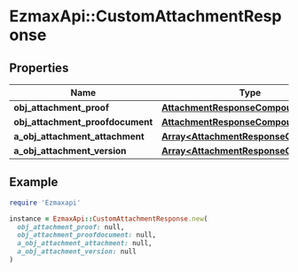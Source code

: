 # EzmaxApi::CustomAttachmentResponse

## Properties

| Name | Type | Description | Notes |
| ---- | ---- | ----------- | ----- |
| **obj_attachment_proof** | [**AttachmentResponseCompound**](AttachmentResponseCompound.md) |  | [optional] |
| **obj_attachment_proofdocument** | [**AttachmentResponseCompound**](AttachmentResponseCompound.md) |  | [optional] |
| **a_obj_attachment_attachment** | [**Array&lt;AttachmentResponseCompound&gt;**](AttachmentResponseCompound.md) |  | [optional] |
| **a_obj_attachment_version** | [**Array&lt;AttachmentResponseCompound&gt;**](AttachmentResponseCompound.md) |  | [optional] |

## Example

```ruby
require 'Ezmaxapi'

instance = EzmaxApi::CustomAttachmentResponse.new(
  obj_attachment_proof: null,
  obj_attachment_proofdocument: null,
  a_obj_attachment_attachment: null,
  a_obj_attachment_version: null
)
```


